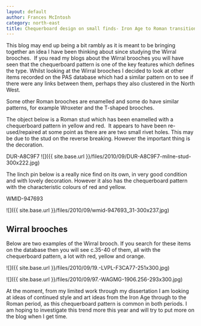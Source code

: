 ```yaml
---
layout: default
author: Frances McIntosh
category: north-east
title: Chequerboard design on small finds- Iron Age to Roman transitional art
---
```


This blog may end up being a bit rambly as it is meant to be bringing together an idea I have been thinking about since studying the Wirral brooches.  If you read my blogs about the Wirral brooches you will have seen that the chequerboard pattern is one of the key features which defines the type. Whilst looking at the Wirral brooches I decided to look at other items recorded on the PAS database which had a similar pattern on to see if there were any links between them, perhaps they also clustered in the North West.

Some other Roman brooches are enamelled and some do have similar patterns, for example Wroxeter and the T-shaped brooches.

The object below is a Roman stud which has been enamelled with a chequerboard pattern in yellow and red.  It appears to have been re-used/repaired at some point as there are are two small rivet holes. This may be due to the stud on the reverse breaking. However the important thing is the decoration.

DUR-A8C9F7
![]({{ site.base.url }}/files/2010/09/DUR-A8C9F7-milne-stud-300x222.jpg)

The linch pin below is a really nice find on its own, in very good condition and with lovely decoration. However it also has the chequerboard pattern with the characteristic colours of red and yellow.

WMID-947693

![]({{ site.base.url }}/files/2010/09/wmid-947693_31-300x237.jpg)

## Wirral brooches
Below are two examples of the Wirral brooch. If you search for these items on the database then you will see c.35-40 of them, all with the chequerboard pattern, a lot with red, yellow and orange.

![]({{ site.base.url }}/files/2010/09/19.-LVPL-F3CA77-251x300.jpg)

![]({{ site.base.url }}/files/2010/09/97.-WAGMG-1906.256-293x300.jpg)

At the moment, from my limited work through my dissertation I am looking at ideas of continued style and art ideas from the Iron Age through to the Roman period, as this chequerboard pattern is common in both periods. I am hoping to investigate this trend more this year and will try to put more on the blog when I get time.
